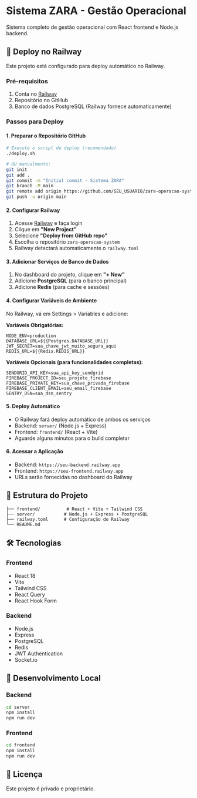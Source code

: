 # Sistema ZARA - Gestão Operacional

Sistema completo de gestão operacional com React frontend e Node.js backend.

## 🚀 Deploy no Railway

Este projeto está configurado para deploy automático no Railway.

### Pré-requisitos

1. Conta no [Railway](https://railway.app)
2. Repositório no GitHub
3. Banco de dados PostgreSQL (Railway fornece automaticamente)

### Passos para Deploy

#### 1. **Preparar o Repositório GitHub**
```bash
# Execute o script de deploy (recomendado)
./deploy.sh

# OU manualmente:
git init
git add .
git commit -m "Initial commit - Sistema ZARA"
git branch -M main
git remote add origin https://github.com/SEU_USUARIO/zara-operacao-system.git
git push -u origin main
```

#### 2. **Configurar Railway**
1. Acesse [Railway](https://railway.app) e faça login
2. Clique em **"New Project"**
3. Selecione **"Deploy from GitHub repo"**
4. Escolha o repositório `zara-operacao-system`
5. Railway detectará automaticamente o `railway.toml`

#### 3. **Adicionar Serviços de Banco de Dados**
1. No dashboard do projeto, clique em **"+ New"**
2. Adicione **PostgreSQL** (para o banco principal)
3. Adicione **Redis** (para cache e sessões)

#### 4. **Configurar Variáveis de Ambiente**
No Railway, vá em Settings > Variables e adicione:

**Variáveis Obrigatórias:**
```env
NODE_ENV=production
DATABASE_URL=${{Postgres.DATABASE_URL}}
JWT_SECRET=sua_chave_jwt_muito_segura_aqui
REDIS_URL=${{Redis.REDIS_URL}}
```

**Variáveis Opcionais (para funcionalidades completas):**
```env
SENDGRID_API_KEY=sua_api_key_sendgrid
FIREBASE_PROJECT_ID=seu_projeto_firebase
FIREBASE_PRIVATE_KEY=sua_chave_privada_firebase
FIREBASE_CLIENT_EMAIL=seu_email_firebase
SENTRY_DSN=sua_dsn_sentry
```

#### 5. **Deploy Automático**
- O Railway fará deploy automático de ambos os serviços
- Backend: `server/` (Node.js + Express)
- Frontend: `frontend/` (React + Vite)
- Aguarde alguns minutos para o build completar

#### 6. **Acessar a Aplicação**
- Backend: `https://seu-backend.railway.app`
- Frontend: `https://seu-frontend.railway.app`
- URLs serão fornecidas no dashboard do Railway

## 📁 Estrutura do Projeto

```
├── frontend/          # React + Vite + Tailwind CSS
├── server/           # Node.js + Express + PostgreSQL
├── railway.toml      # Configuração do Railway
└── README.md
```

## 🛠️ Tecnologias

### Frontend
- React 18
- Vite
- Tailwind CSS
- React Query
- React Hook Form

### Backend
- Node.js
- Express
- PostgreSQL
- Redis
- JWT Authentication
- Socket.io

## 🔧 Desenvolvimento Local

### Backend
```bash
cd server
npm install
npm run dev
```

### Frontend
```bash
cd frontend
npm install
npm run dev
```

## 📝 Licença

Este projeto é privado e proprietário.